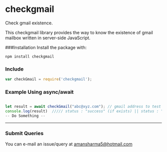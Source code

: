 # checkgmail
Check gmail existence.

This checkgmail library provides the way to know the existence of gmail mailbox written in server-side JavaScript.

###Installation
Install the package with:
```
npm install checkgmail
```
### Include 
```javascript
var checkGmail = require('checkgmail');
```

### Example Using async/await
```javascript

let result = await checkGmail("abc@xyz.com"); // gmail address to test
console.log(result)  ///// status : "success" (if exists) || status : "failed" (if doesn't exists)
-- Do Something --
```

---
### Submit Queries
You can e-mail an issue/query at amansharma5@hotmail.com